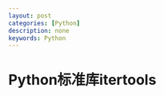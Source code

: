 ```yaml
---
layout: post
categories: [Python]
description: none
keywords: Python
---
```

# Python标准库itertools































